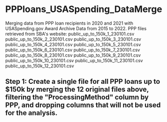 # PPPloans_USASpending_DataMerge
Merging data from PPP loan recipients in 2020 and 2021 with USASpending.gov Award Archive Data from 2015 to 2022. 
PPP files retrieved from SBA's website:
public_up_to_150k_1_230101.csv
public_up_to_150k_2_230101.csv
public_up_to_150k_3_230101.csv
public_up_to_150k_4_230101.csv
public_up_to_150k_5_230101.csv
public_up_to_150k_6_230101.csv
public_up_to_150k_7_230101.csv
public_up_to_150k_8_230101.csv
public_up_to_150k_9_230101.csv
public_up_to_150k_10_230101.csv
public_up_to_150k_11_230101.csv
public_up_to_150k_12_230101.csv
## Step 1: Create a single file for all PPP loans up to $150k by merging the 12 original files above, filtering the "ProcessingMethod" column by PPP, and dropping columns that will not be used for the analysis. 
